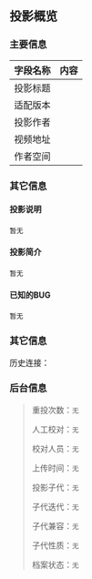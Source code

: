## 投影概览
### 主要信息
| 字段名称   | 内容           |
| ---------- | -------------- |
| 投影标题   |               | 
| 适配版本   |               | 
| 投影作者   |               | 
| 视频地址   |               | 
| 作者空间   |               | 

### 其它信息

#### 投影说明
```
暂无
```

#### 投影简介
```
暂无
```
#### 已知的BUG
```
暂无
```

### 其它信息
历史连接：[]()

### 后台信息

> 重投次数：`无`
> 
> 人工校对：`无`
> 
> 校对人员：`无`
> 
> 上传时间：`无`
> 
> 投影子代：`无`
> 
> 子代迭代：`无`
> 
> 子代兼容：`无`
> 
> 子代性质：`无`
> 
> 档案状态：`无`
